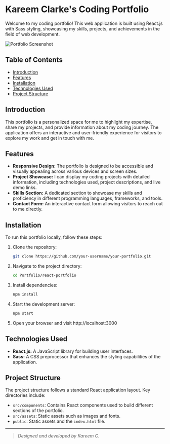 # Kareem Clarke's Coding Portfolio

Welcome to my coding portfolio! This web application is built using React.js with Sass styling, showcasing my skills, projects, and achievements in the field of web development.

![Portfolio Screenshot](src/assets/images/cover.png)

## Table of Contents

- [Introduction](#introduction)
- [Features](#features)
- [Installation](#installation)
- [Technologies Used](#technologies-used)
- [Project Structure](#project-structure)

## Introduction

This portfolio is a personalized space for me to highlight my expertise, share my projects, and provide information about my coding journey. The application offers an interactive and user-friendly experience for visitors to explore my work and get in touch with me.

## Features

- **Responsive Design:** The portfolio is designed to be accessible and visually appealing across various devices and screen sizes.
- **Project Showcase:** I can display my coding projects with detailed information, including technologies used, project descriptions, and live demo links.
- **Skills Section:** A dedicated section to showcase my skills and proficiency in different programming languages, frameworks, and tools.
- **Contact Form:** An interactive contact form allowing visitors to reach out to me directly.

## Installation

To run this portfolio locally, follow these steps:

1. Clone the repository:
   ```bash
   git clone https://github.com/your-username/your-portfolio.git
   ```
2. Navigate to the project directory:
   ```bash
   cd Portfolio/react-portfolio
   ```
3. Install dependencies:
   ```bash
   npm install
   ```
4. Start the development server:
   ```bash
   npm start
   ```
5. Open your browser and visit http://localhost:3000

## Technologies Used

- **React.js:** A JavaScript library for building user interfaces.
- **Sass:** A CSS preprocessor that enhances the styling capabilities of the application.

## Project Structure

The project structure follows a standard React application layout. Key directories include:

- `src/components`: Contains React components used to build different sections of the portfolio.
- `src/assets`: Static assets such as images and fonts.
- `public`: Static assets and the `index.html` file.







---

> _Designed and developed by Kareem C._
